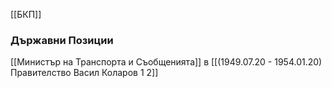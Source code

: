 [[БКП]]

### Държавни Позиции
[[Министър на Транспорта и Съобщенията]] в [[(1949.07.20 - 1954.01.20) Правителство Васил Коларов 1 2]]